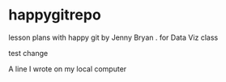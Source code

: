 # happygitrepo
lesson plans with happy git
by Jenny Bryan
. for Data Viz class


test change

A line I wrote on my local computer  
